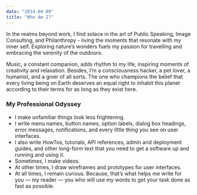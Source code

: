 ```yaml
---
date: "2014-04-09"
title: "Who Am I?"
---
```


In the realms beyond work, I find solace in the art of Public Speaking, Image Consulting, and Philanthropy - living the moments that resonate with my inner self. Exploring nature’s wonders fuels my passion for travelling and embracing the serenity of the outdoors.

Music, a constant companion, adds rhythm to my life, inspiring moments of creativity and relaxation. Besides, I’m a consciousness hacker, a pet lover, a humanist, and a giver of all sorts. The one who champions the belief that every living being on Earth deserves an equal right to inhabit this planet according to their terms for as long as they exist here.

### My Professional Odyssey
* I make unfamiliar things look less frightening.
* I write menu names, button names, option labels, dialog box headings, error messages, notifications, and every little thing you see on user interfaces.
* I also write HowTos, tutorials, API references, admin and deployment guides, and other long-form text that you need to get a software up and running and using it.
* Sometimes, I make videos.
* At other times, I draw wireframes and prototypes for user interfaces.
* At all times, I remain curious. Because, that’s what helps me write for you — my reader — you who will use my words to get your task done as fast as possible.